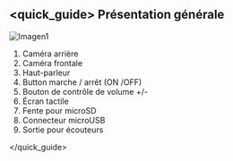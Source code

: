 ## <quick_guide> Présentation générale

![Imagen1](http://static.energysistem.com/images/manuals/42027/54afb2a61b236.jpg)

1. Caméra arrière
2. Caméra frontale
3. Haut-parleur
4. Button marche / arrêt (ON /OFF)
5. Bouton de contrôle de volume +/-
6. Écran tactile
7. Fente pour microSD
8. Connecteur microUSB
9. Sortie pour écouteurs

</quick_guide>
